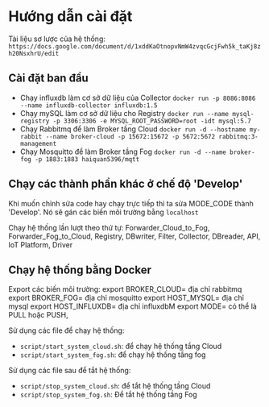 # Hướng dẫn cài đặt

Tài liệu sơ lược của hệ thống: `https://docs.google.com/document/d/1xddKaOtnopvNmW4zvqcGcjFwh5k_taKj8zh20NsxhrU/edit`

## Cài đặt ban đầu

- Chạy influxdb làm cơ sở dữ liệu của Collector
	`docker run -p 8086:8086 --name influxdb-collector influxdb:1.5`
- Chạy mySQL làm cơ sở dữ liệu cho Registry
	`docker run --name mysql-registry -p 3306:3306 -e MYSQL_ROOT_PASSWORD=root -idt mysql:5.7`
- Chạy Rabbitmq để làm Broker tầng Cloud
	`docker run -d --hostname my-rabbit --name broker-cloud -p 15672:15672 -p 5672:5672 rabbitmq:3-management`
- Chạy Mosquitto để làm Broker tầng Fog
	`docker run -d --name broker-fog -p 1883:1883 haiquan5396/mqtt`

## Chạy các thành phần khác ở chế độ 'Develop'

Khi muốn chỉnh sửa code hay chạy trực tiếp thì ta sửa MODE_CODE thành 'Develop'. Nó sẽ gán các biến môi trường bằng `localhost`

Chạy hệ thống lần lượt theo thứ tự: Forwarder_Cloud_to_Fog, Forwarder_Fog_to_Cloud, Registry, DBwriter, Filter, Collector, DBreader, API, IoT Platform, Driver

## Chạy hệ thống bằng Docker

Export các biến môi trường: 
	export BROKER_CLOUD= địa chỉ rabbitmq
	export BROKER_FOG= địa chỉ mosquitto
	export HOST_MYSQL= địa chỉ mysql
	export HOST_INFLUXDB= địa chỉ influxdbM
	export MODE= có thể là PULL hoặc PUSH, 

Sử dụng các file để chạy hệ thống: 

- `script/start_system_cloud.sh`: để chạy hệ thống tầng Cloud
- `script/start_system_fog.sh`: để chạy hệ thống tầng fog

Sử dụng các file sau để tắt hệ thống: 
- `script/stop_system_cloud.sh`: để tắt hệ thống tầng Cloud
- `script/stop_system_fog.sh`: Để tắt hệ thống tầng Fog

